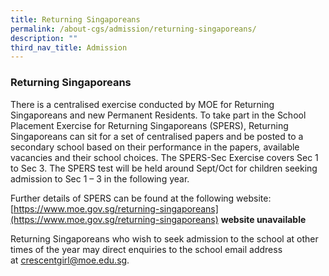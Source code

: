 ```yaml
---
title: Returning Singaporeans
permalink: /about-cgs/admission/returning-singaporeans/
description: ""
third_nav_title: Admission
---
```

### **Returning Singaporeans**
There is a centralised exercise conducted by MOE for Returning Singaporeans and new Permanent Residents. To take part in the School Placement Exercise for Returning Singaporeans (SPERS), Returning Singaporeans can sit for a set of centralised papers and be posted to a secondary school based on their performance in the papers, available vacancies and their school choices. The SPERS-Sec Exercise covers Sec 1 to Sec 3. The SPERS test will be held around Sept/Oct for children seeking admission to Sec 1 – 3 in the following year.

Further details of SPERS can be found at the following website:<br>
[https://www.moe.gov.sg/returning-singaporeans](https://www.moe.gov.sg/returning-singaporeans) **website unavailable**

Returning Singaporeans who wish to seek admission to the school at other times of the year may direct enquiries to the school email address at [crescentgirl@moe.edu.sg](mailto:crescentgirl@moe.edu.sg).